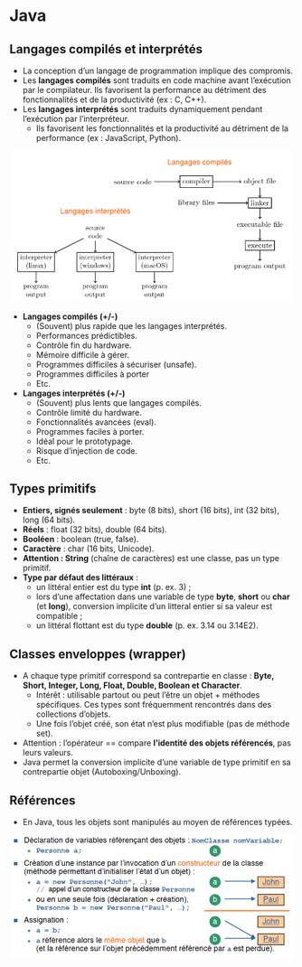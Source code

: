 # Java

## Langages compilés et interprétés
- La conception d’un langage de programmation implique des compromis.
- Les **langages compilés** sont traduits en code machine avant l’exécution par le  compilateur. 
   Ils favorisent la performance au détriment des fonctionnalités et de la productivité (ex : C, C++).
- Les **langages interprétés** sont traduits dynamiquement pendant l’exécution par l’interpréteur. 
  - Ils favorisent les fonctionnalités et la productivité au détriment de la performance (ex : JavaScript, Python).
  
<img src="/POO/images/CvsI.PNG" width="700"/>

- **Langages compilés (+/-)**
  - (Souvent) plus rapide que les langages interprétés.
  - Performances prédictibles.
  - Contrôle fin du hardware.
  - Mémoire difficile à gérer.
  - Programmes difficiles à sécuriser (unsafe).
  - Programmes difficiles à porter
  - Etc.
- **Langages interprétés (+/-)**
  - (Souvent) plus lents que langages compilés.
  - Contrôle limité du hardware.
  - Fonctionnalités avancées (eval).
  - Programmes faciles à porter.
  - Idéal pour le prototypage.
  - Risque d’injection de code.
  - Etc.
 

## Types primitifs
- **Entiers, signés seulement** : byte (8 bits), short (16 bits), int (32 bits), long (64 bits).
- **Réels** : float (32 bits), double (64 bits).
- **Booléen** : boolean (true, false).
- **Caractère** : char (16 bits, Unicode).
- **Attention : String** (chaîne de caractères) est une classe, pas un type primitif.
- **Type par défaut des littéraux** :
  - un littéral entier est du type **int** (p. ex. 3) ;
  - lors d’une affectation dans une variable de type **byte**, **short** ou **char** (et **long**), conversion implicite d’un litteral entier si sa valeur est compatible ;
  - un littéral flottant est du type **double** (p. ex. 3.14 ou 3.14E2).

## Classes enveloppes (wrapper)
- A chaque type primitif correspond sa contrepartie en classe : **Byte, Short, Integer, Long, Float, Double, Boolean et Character**. 
  - Intérêt : utilisable partout ou peut l’être un objet + méthodes spécifiques. Ces types sont fréquemment rencontrés dans des collections d’objets.
  - Une fois l’objet créé, son état n’est plus modifiable (pas de méthode set). 
- Attention : l’opérateur == compare **l’identité des objets référencés**, pas leurs valeurs.
- Java permet la conversion implicite d’une variable de type primitif en sa contrepartie objet (Autoboxing/Unboxing).

## Références
- En Java, tous les objets sont manipulés au moyen de références typées.

<img src="/POO/images/Ref.PNG" width="700"/>





  
